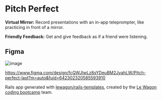 # Pitch Perfect

**Virtual Mirror:** Record presentations with an in-app teleprompter, like practicing in front of a mirror.

**Friendly Feedback:** Get and give feedback as if a friend were listening.

## Figma
![image](https://github.com/themanfred/pitchperfect/assets/42932766/37b3378f-30b6-4443-af13-3385a4a1e665)


https://www.figma.com/design/fcQWJIwLz8sYDeuBM2JyahLW/Pitch-perfect-last?m=auto&fuid=642302320585593910


Rails app generated with [lewagon/rails-templates](https://github.com/lewagon/rails-templates), created by the [Le Wagon coding bootcamp](https://www.lewagon.com) team.
